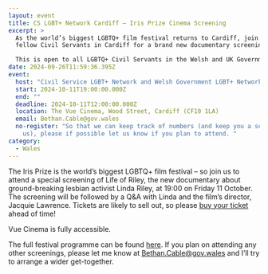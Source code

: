 ```yaml
---
layout: event
title: CS LGBT+ Network Cardiff – Iris Prize Cinema Screening
excerpt: >
  As the world’s biggest LGBTQ+ film festival returns to Cardiff, join your
  fellow Civil Servants in Cardiff for a brand new documentary screening! 

  This is open to all LGBTQ+ Civil Servants in the Welsh and UK Governments and Wider Public Sector, along with their supportive family and friends.
date: 2024-09-26T11:59:36.395Z
event:
  host: "Civil Service LGBT+ Network and Welsh Government LGBT+ Network "
  start: 2024-10-11T19:00:00.000Z
  end: ""
  deadline: 2024-10-11T12:00:00.000Z
  location: The Vue Cinema, Wood Street, Cardiff (CF10 1LA)
  email: Bethan.Cable@gov.wales
  no-register: "So that we can keep track of numbers (and keep you a seat with
    us), please if possible let us know if you plan to attend. "
category:
  - Wales
---
```

The Iris Prize is the world’s biggest LGBTQ+ film festival – so join us to attend a special screening of Life of Riley, the new documentary about ground-breaking lesbian activist Linda Riley, at 19:00 on Friday 11 October. The screening will be followed by a Q&A with Linda and the film’s director, Jacquie Lawrence. Tickets are likely to sell out, so please [buy your ticket](https://eur03.safelinks.protection.outlook.com/?url=https%3A%2F%2Firisprize2024.eventive.org%2Ffilms%2F66cf04ed10dd5d00329b05d4&data=05%7C02%7Cross.starkie%40hmrc.gov.uk%7Ce20ce7c3805c4c63990c08dcde20c4c2%7Cac52f73cfd1a4a9a8e7a4a248f3139e1%7C0%7C0%7C638629479564824882%7CUnknown%7CTWFpbGZsb3d8eyJWIjoiMC4wLjAwMDAiLCJQIjoiV2luMzIiLCJBTiI6Ik1haWwiLCJXVCI6Mn0%3D%7C0%7C%7C%7C&sdata=x6RSJqb5MAUGZUgbm1opL%2FXGQPcA2zhO8bHp7fueRcM%3D&reserved=0) ahead of time!

Vue Cinema is fully accessible.

The full festival programme can be found [here](https://eur03.safelinks.protection.outlook.com/?url=https%3A%2F%2Fissuu.com%2Firisprizefestival%2Fdocs%2Firis_prize_-_programme_book_2024_english_web_%3Ffr%3DsZTk5YzY1NTg1NDY&data=05%7C02%7Cross.starkie%40hmrc.gov.uk%7Ce20ce7c3805c4c63990c08dcde20c4c2%7Cac52f73cfd1a4a9a8e7a4a248f3139e1%7C0%7C0%7C638629479564847751%7CUnknown%7CTWFpbGZsb3d8eyJWIjoiMC4wLjAwMDAiLCJQIjoiV2luMzIiLCJBTiI6Ik1haWwiLCJXVCI6Mn0%3D%7C0%7C%7C%7C&sdata=1w5zhh7uMv7jcv5X%2B4x%2Fj7ImlLifpCqDX1bBbQ0ZRHs%3D&reserved=0). If you plan on attending any other screenings, please let me know at [Bethan.Cable@gov.wales](mailto:Bethan.Cable@gov.wales) and I’ll try to arrange a wider get-together.